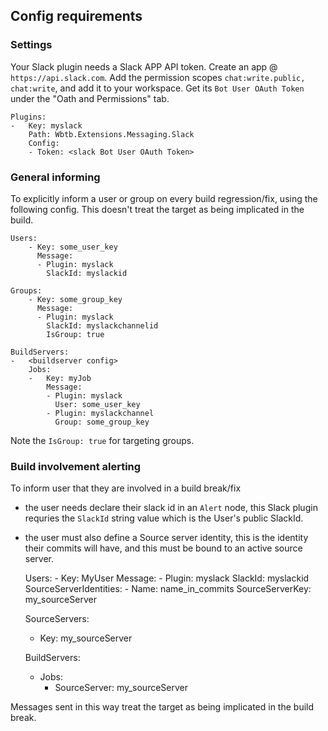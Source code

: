 ## Config requirements

### Settings

Your Slack plugin needs a Slack APP API token. Create an app @ `https://api.slack.com`. Add the permission scopes `chat:write.public, chat:write`, and add it to your workspace. Get its `Bot User OAuth Token` under the "Oath and Permissions" tab. 

    Plugins: 
    -   Key: myslack
        Path: Wbtb.Extensions.Messaging.Slack
        Config:
        - Token: <slack Bot User OAuth Token>



### General informing

To explicitly inform a user or group on every build regression/fix, using the following config. This doesn't treat the target as being implicated in the build.

    Users:
        - Key: some_user_key
          Message:
          - Plugin: myslack
            SlackId: myslackid

    Groups:
        - Key: some_group_key
          Message:
          - Plugin: myslack
            SlackId: myslackchannelid
            IsGroup: true

    BuildServers:
    -   <buildserver config>
        Jobs:
        -   Key: myJob
            Message:
            - Plugin: myslack
              User: some_user_key
            - Plugin: myslackchannel
              Group: some_group_key

Note the `IsGroup: true` for targeting groups. 

### Build involvement alerting

To inform user that they are involved in a build break/fix

- the user needs declare their slack id in an `Alert` node, this Slack plugin requries the `SlackId` string value which is the User's public SlackId.
- the user must also define a Source server identity, this is the identity their commits will have, and this must be bound to an active source server.

    Users:
      - Key: MyUser
        Message:
        - Plugin: myslack
          SlackId: myslackid
        SourceServerIdentities:
        - Name: name_in_commits
          SourceServerKey: my_sourceServer

    SourceServers:
    -   Key: my_sourceServer

    BuildServers:
    -   Jobs:
        -   SourceServer: my_sourceServer


Messages sent in this way treat the target as being implicated in the build break.

